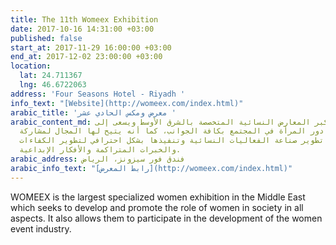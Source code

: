 ```yaml
---
title: The 11th Womeex Exhibition
date: 2017-10-16 14:31:00 +03:00
published: false
start_at: 2017-11-29 16:00:00 +03:00
end_at: 2017-12-02 23:00:00 +03:00
location:
  lat: 24.711367
  lng: 46.6722063
address: 'Four Seasons Hotel - Riyadh '
info_text: "[Website](http://womeex.com/index.html)"
arabic_title: 'معرض ومكس الحادي عشر '
arabic_content_md: ومكس يعتبر أكبر المعارض النسائية المتخصصة بالشرق الأوسط ويسعى إلى
  تطوير وتعزيز دور المرأة في المجتمع بكافة الجوانب، كما أنه يتيح لها المجال لمشاركة
  الآخرين في تطوير صناعة الفعاليات النسائية وتنفيذها بشكل احترافي لتطوير الكفاءات
  والخبرات المتراكمة والأفكار الإبداعية.
arabic_address: فندق فور سيزونز، الرياض
arabic_info_text: "[رابط المعرض](http://womeex.com/index.html)"
---
```


WOMEEX is the largest specialized women exhibition in the Middle East which seeks to develop and promote the role of women in society in all aspects. It also allows them to participate in the development of the women event industry.